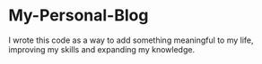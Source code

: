 # My-Personal-Blog
I wrote this code as a way to add something meaningful to my life, improving my skills and expanding my knowledge.
